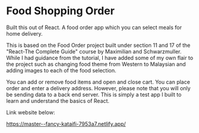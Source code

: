 # Food Shopping Order

Built this out of React. A food order app which you can select meals for home delivery.

This is based on the Food Order project built under section 11 and 17 of the "React-The Complete Guide" course by Maximilian and Schwarzmuller. While I had guidance from the tutorial, I have added some of my own flair to the project such as changing food theme from Western to Malaysian and adding images to each of the food selection. 

You can add or remove food items and open and close cart. You can place order and enter a delivery address. However, please note that you will only be sending data to a back end server. This is simply a test app I built to learn and understand the basics of React. 

Link website below:

https://master--fancy-kataifi-7953a7.netlify.app/
